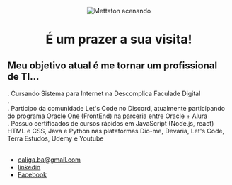 <div align="center">
 <p>
  <img src="https://media.tenor.com/9HrOALyUZ6wAAAAC/mettaton-undertale.gif%22%3E" alt="Mettaton acenando" />
</p>
<h1>É um prazer a sua visita!</h1>
</div>
<h3>
 <h2>
 Meu objetivo atual é me tornar um profissional de TI...
</h2>
 . Cursando Sistema para Internet na Descomplica Faculade Digital <br>
 . <br>
 . Participo da comunidade Let's Code no Discord, atualmente participando do programa Oracle One (FrontEnd) na parceria entre Oracle + Alura <br>
 . Possuo certificados de cursos rápidos em JavaScript (Node.js, react) HTML e CSS, Java e Python nas plataformas Dio-me, Devaria, Let's Code, Terra Estudos, Udemy e Youtube
</h3>
</br>
 <div align="center">

</div>
</br>
<footer>
<ul class="contacts_list">
<li>
<a href="malito: caliga.ba@gmail.com">caliga.ba@gmail.com</a>
</li>
<li>
<a href="https://www.linkedin.com/in/caliga" target="_blank">linkedin</a>
</li>
<li>
<a href="https://www.facebook.com/raimundo.caliga/" target="_blank">Facebook</a>
</li>
</ul>
<h4></h4>
</footer>
